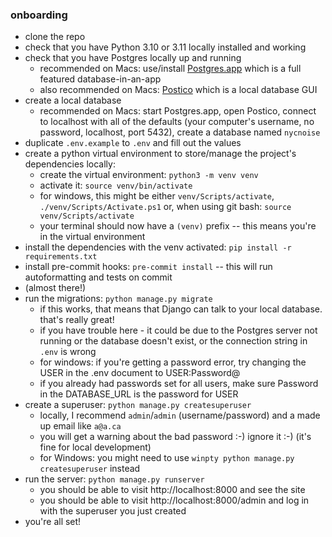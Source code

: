 ### onboarding

- clone the repo
- check that you have Python 3.10 or 3.11 locally installed and working
- check that you have Postgres locally up and running
  - recommended on Macs: use/install [Postgres.app](https://postgresapp.com/) which is a full featured database-in-an-app
  - also recommended on Macs: [Postico](https://eggerapps.at/postico2/) which is a local database GUI
- create a local database
  - recommended on Macs: start Postgres.app, open Postico, connect to localhost with all of the defaults (your computer's username, no password, localhost, port 5432), create a database named `nycnoise`
- duplicate `.env.example` to `.env` and fill out the values
- create a python virtual environment to store/manage the project's dependencies locally:
  - create the virtual environment: `python3 -m venv venv`
  - activate it: `source venv/bin/activate`
  - for windows, this might be either `venv/Scripts/activate`, `./venv/Scripts/Activate.ps1` or, when using git bash: `source venv/Scripts/activate`
  - your terminal should now have a `(venv)` prefix -- this means you're in the virtual environment
- install the dependencies with the venv activated: `pip install -r requirements.txt`
- install pre-commit hooks: `pre-commit install` -- this will run autoformatting and tests on commit
- (almost there!)
- run the migrations: `python manage.py migrate`
  - if this works, that means that Django can talk to your local database. that's really great!
  - if you have trouble here - it could be due to the Postgres server not running or the database doesn't exist, or the connection string in `.env` is wrong
  - for windows: if you're getting a password error, try changing the USER in the .env document to USER:Password@
  - if you already had passwords set for all users, make sure Password in the DATABASE_URL is the password for USER
- create a superuser: `python manage.py createsuperuser`
  - locally, I recommend `admin`/`admin` (username/password) and a made up email like `a@a.ca`
  - you will get a warning about the bad password :-) ignore it :-) (it's fine for local development)
  - for Windows: you might need to use `winpty python manage.py createsuperuser` instead
- run the server: `python manage.py runserver`
  - you should be able to visit http://localhost:8000 and see the site
  - you should be able to visit http://localhost:8000/admin and log in with the superuser you just created
- you're all set!

